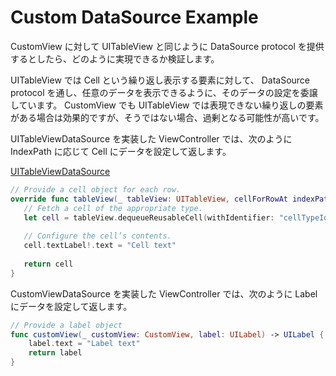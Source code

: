 # Custom DataSource Example

CustomView に対して UITableView と同じように DataSource protocol を提供するとしたら、どのように実現できるか検証します。

UITableView では Cell という繰り返し表示する要素に対して、 DataSource protocol を通し、任意のデータを表示できるように、そのデータの設定を委譲しています。
CustomView でも UITableView では表現できない繰り返しの要素がある場合は効果的ですが、そうではない場合、過剰となる可能性が高いです。

UITableViewDataSource を実装した ViewController では、次のように IndexPath に応じて Cell にデータを設定して返します。

[UITableViewDataSource](https://developer.apple.com/documentation/uikit/uitableviewdatasource)

```swift
// Provide a cell object for each row.
override func tableView(_ tableView: UITableView, cellForRowAt indexPath: IndexPath) -> UITableViewCell {
   // Fetch a cell of the appropriate type.
   let cell = tableView.dequeueReusableCell(withIdentifier: "cellTypeIdentifier", for: indexPath)
   
   // Configure the cell’s contents.
   cell.textLabel!.text = "Cell text"
       
   return cell
}
```

CustomViewDataSource を実装した ViewController では、次のように Label にデータを設定して返します。

```swift
// Provide a label object
func customView(_ customView: CustomView, label: UILabel) -> UILabel {
    label.text = "Label text"
    return label
}
```
